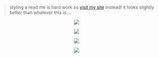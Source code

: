 > styling a read me is hard work so [visit my site](https://mir-woe.github.io "poo hahaha") instead! it looks slightly better than whatever this is....

<p align="center">
  <img src="https://lanyard.cnrad.dev/api/401359212787007490">
</p>

<p align="center">
  <img src="https://embed.minzkraut.com/spotify/embed.png?key=jcjbe02uxml6wion3hjg6ss3p&header=left&font=DotGothic16&headerFont=Orbitron&border=hidden&color=2c70cc&mode=current&bg=1a1c1f">
</p>

<p align="center">
  <img src="https://github-readme-stats.vercel.app/api?username=mir-woe&show_icons=true&bg_color=1a1c1f&border_color=1a1c1f" />
</p>

<p align="center">
  <img align="center" src="https://github-readme-stats.vercel.app/api/top-langs/?username=mir-woe&bg_color=1a1c1f&border_color=1a1c1f"/>
</p>
